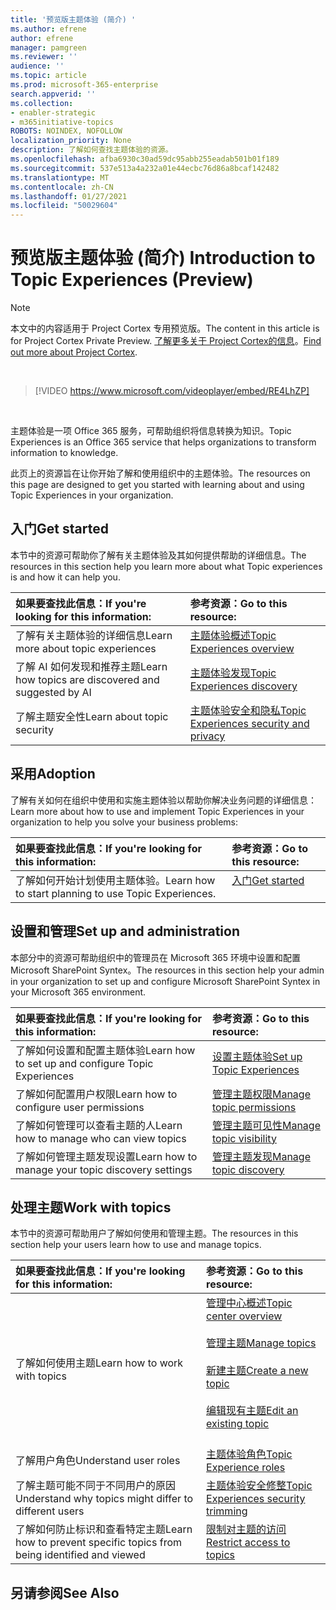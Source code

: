 ```yaml
---
title: '预览版主题体验 (简介) '
ms.author: efrene
author: efrene
manager: pamgreen
ms.reviewer: ''
audience: ''
ms.topic: article
ms.prod: microsoft-365-enterprise
search.appverid: ''
ms.collection:
- enabler-strategic
- m365initiative-topics
ROBOTS: NOINDEX, NOFOLLOW
localization_priority: None
description: 了解如何查找主题体验的资源。
ms.openlocfilehash: afba6930c30ad59dc95abb255eadab501b01f189
ms.sourcegitcommit: 537e513a4a232a01e44ecbc76d86a8bcaf142482
ms.translationtype: MT
ms.contentlocale: zh-CN
ms.lasthandoff: 01/27/2021
ms.locfileid: "50029604"
---
```

# <a name="introduction-to-topic-experiences-preview"></a><span data-ttu-id="8428b-103">预览版主题体验 (简介) </span><span class="sxs-lookup"><span data-stu-id="8428b-103">Introduction to Topic Experiences (Preview)</span></span>

> [!Note] 
> <span data-ttu-id="8428b-104">本文中的内容适用于 Project Cortex 专用预览版。</span><span class="sxs-lookup"><span data-stu-id="8428b-104">The content in this article is for Project Cortex Private Preview.</span></span> <span data-ttu-id="8428b-105">[了解更多关于 Project Cortex的信息](https://aka.ms/projectcortex)。</span><span class="sxs-lookup"><span data-stu-id="8428b-105">[Find out more about Project Cortex](https://aka.ms/projectcortex).</span></span>

</br>

> [!VIDEO https://www.microsoft.com/videoplayer/embed/RE4LhZP]  

</br>


<span data-ttu-id="8428b-106">主题体验是一项 Office 365 服务，可帮助组织将信息转换为知识。</span><span class="sxs-lookup"><span data-stu-id="8428b-106">Topic Experiences is an Office 365 service that helps organizations to transform information to knowledge.</span></span>

<span data-ttu-id="8428b-107">此页上的资源旨在让你开始了解和使用组织中的主题体验。</span><span class="sxs-lookup"><span data-stu-id="8428b-107">The resources on this page are designed to get you started with learning about and using Topic Experiences in your organization.</span></span>

## <a name="get-started"></a><span data-ttu-id="8428b-108">入门</span><span class="sxs-lookup"><span data-stu-id="8428b-108">Get started</span></span>

<span data-ttu-id="8428b-109">本节中的资源可帮助你了解有关主题体验及其如何提供帮助的详细信息。</span><span class="sxs-lookup"><span data-stu-id="8428b-109">The resources in this section help you learn more about what Topic experiences is and how it can help you.</span></span>

| <span data-ttu-id="8428b-110">如果要查找此信息：</span><span class="sxs-lookup"><span data-stu-id="8428b-110">If you're looking for this information:</span></span> | <span data-ttu-id="8428b-111">参考资源：</span><span class="sxs-lookup"><span data-stu-id="8428b-111">Go to this resource:</span></span> |
|:-----|:-----|
|<span data-ttu-id="8428b-112">了解有关主题体验的详细信息</span><span class="sxs-lookup"><span data-stu-id="8428b-112">Learn more about topic experiences</span></span>|[<span data-ttu-id="8428b-113">主题体验概述</span><span class="sxs-lookup"><span data-stu-id="8428b-113">Topic Experiences overview</span></span>](topic-experiences-overview.md)|
|<span data-ttu-id="8428b-114">了解 AI 如何发现和推荐主题</span><span class="sxs-lookup"><span data-stu-id="8428b-114">Learn how topics are discovered and suggested by AI</span></span>|[<span data-ttu-id="8428b-115">主题体验发现</span><span class="sxs-lookup"><span data-stu-id="8428b-115">Topic Experiences discovery</span></span>](topic-experiences-discovery.md)|
|<span data-ttu-id="8428b-116">了解主题安全性</span><span class="sxs-lookup"><span data-stu-id="8428b-116">Learn about topic security</span></span>|[<span data-ttu-id="8428b-117">主题体验安全和隐私</span><span class="sxs-lookup"><span data-stu-id="8428b-117">Topic Experiences security and privacy</span></span>](topic-experiences-security-privacy.md)|


## <a name="adoption"></a><span data-ttu-id="8428b-118">采用</span><span class="sxs-lookup"><span data-stu-id="8428b-118">Adoption</span></span>

<span data-ttu-id="8428b-119">了解有关如何在组织中使用和实施主题体验以帮助你解决业务问题的详细信息：</span><span class="sxs-lookup"><span data-stu-id="8428b-119">Learn more about how to use and implement Topic Experiences in your organization to help you solve your business problems:</span></span> 

| <span data-ttu-id="8428b-120">如果要查找此信息：</span><span class="sxs-lookup"><span data-stu-id="8428b-120">If you're looking for this information:</span></span> | <span data-ttu-id="8428b-121">参考资源：</span><span class="sxs-lookup"><span data-stu-id="8428b-121">Go to this resource:</span></span> |
|:-----|:-----|
|<span data-ttu-id="8428b-122">了解如何开始计划使用主题体验。</span><span class="sxs-lookup"><span data-stu-id="8428b-122">Learn how to start planning to use Topic Experiences.</span></span> |[<span data-ttu-id="8428b-123">入门</span><span class="sxs-lookup"><span data-stu-id="8428b-123">Get started</span></span>](topics-adoption-getstarted.md)<br><br>|  

## <a name="set-up-and-administration"></a><span data-ttu-id="8428b-124">设置和管理</span><span class="sxs-lookup"><span data-stu-id="8428b-124">Set up and administration</span></span>

<span data-ttu-id="8428b-125">本部分中的资源可帮助组织中的管理员在 Microsoft 365 环境中设置和配置Microsoft SharePoint Syntex。</span><span class="sxs-lookup"><span data-stu-id="8428b-125">The resources in this section help your admin in your organization to set up and configure Microsoft SharePoint Syntex in your Microsoft 365 environment.</span></span>

| <span data-ttu-id="8428b-126">如果要查找此信息：</span><span class="sxs-lookup"><span data-stu-id="8428b-126">If you're looking for this information:</span></span> | <span data-ttu-id="8428b-127">参考资源：</span><span class="sxs-lookup"><span data-stu-id="8428b-127">Go to this resource:</span></span> |
|:-----|:-----|
|<span data-ttu-id="8428b-128">了解如何设置和配置主题体验</span><span class="sxs-lookup"><span data-stu-id="8428b-128">Learn how to set up and configure Topic Experiences</span></span>|[<span data-ttu-id="8428b-129">设置主题体验</span><span class="sxs-lookup"><span data-stu-id="8428b-129">Set up Topic Experiences</span></span>](set-up-topic-experiences.md)|
|<span data-ttu-id="8428b-130">了解如何配置用户权限</span><span class="sxs-lookup"><span data-stu-id="8428b-130">Learn how to configure user permissions</span></span>|[<span data-ttu-id="8428b-131">管理主题权限</span><span class="sxs-lookup"><span data-stu-id="8428b-131">Manage topic permissions</span></span>](topic-experiences-user-permissions.md)|
|<span data-ttu-id="8428b-132">了解如何管理可以查看主题的人</span><span class="sxs-lookup"><span data-stu-id="8428b-132">Learn how to manage who can view topics</span></span>|[<span data-ttu-id="8428b-133">管理主题可见性</span><span class="sxs-lookup"><span data-stu-id="8428b-133">Manage topic visibility</span></span>](topic-experiences-knowledge-rules.md)|
|<span data-ttu-id="8428b-134">了解如何管理主题发现设置</span><span class="sxs-lookup"><span data-stu-id="8428b-134">Learn how to manage your topic discovery settings</span></span>|[<span data-ttu-id="8428b-135">管理主题发现</span><span class="sxs-lookup"><span data-stu-id="8428b-135">Manage topic discovery</span></span>](topic-experiences-discovery.md)|

## <a name="work-with-topics"></a><span data-ttu-id="8428b-136">处理主题</span><span class="sxs-lookup"><span data-stu-id="8428b-136">Work with topics</span></span>

<span data-ttu-id="8428b-137">本节中的资源可帮助用户了解如何使用和管理主题。</span><span class="sxs-lookup"><span data-stu-id="8428b-137">The resources in this section help your users learn how to use and manage topics.</span></span>

| <span data-ttu-id="8428b-138">如果要查找此信息：</span><span class="sxs-lookup"><span data-stu-id="8428b-138">If you're looking for this information:</span></span> | <span data-ttu-id="8428b-139">参考资源：</span><span class="sxs-lookup"><span data-stu-id="8428b-139">Go to this resource:</span></span> |
|:-----|:-----|
|<span data-ttu-id="8428b-140">了解如何使用主题</span><span class="sxs-lookup"><span data-stu-id="8428b-140">Learn how to work with topics</span></span>|[<span data-ttu-id="8428b-141">管理中心概述</span><span class="sxs-lookup"><span data-stu-id="8428b-141">Topic center overview</span></span>](topic-center-overview.md)<br><br>[<span data-ttu-id="8428b-142">管理主题</span><span class="sxs-lookup"><span data-stu-id="8428b-142">Manage topics</span></span>](manage-topics.md)<br><br>[<span data-ttu-id="8428b-143">新建主题</span><span class="sxs-lookup"><span data-stu-id="8428b-143">Create a new topic</span></span>](create-a-topic.md)<br><br>[<span data-ttu-id="8428b-144">编辑现有主题</span><span class="sxs-lookup"><span data-stu-id="8428b-144">Edit an existing topic</span></span>](edit-a-topic.md)<br><br>|
|<span data-ttu-id="8428b-145">了解用户角色</span><span class="sxs-lookup"><span data-stu-id="8428b-145">Understand user roles</span></span>|[<span data-ttu-id="8428b-146">主题体验角色</span><span class="sxs-lookup"><span data-stu-id="8428b-146">Topic Experience roles</span></span>](topic-experiences-roles.md)|
|<span data-ttu-id="8428b-147">了解主题可能不同于不同用户的原因</span><span class="sxs-lookup"><span data-stu-id="8428b-147">Understand why topics might differ to different users</span></span>|[<span data-ttu-id="8428b-148">主题体验安全修整</span><span class="sxs-lookup"><span data-stu-id="8428b-148">Topic Experiences security trimming</span></span>](topic-experiences-security-trimming.md)|
|<span data-ttu-id="8428b-149">了解如何防止标识和查看特定主题</span><span class="sxs-lookup"><span data-stu-id="8428b-149">Learn how to prevent specific topics from being identified and viewed</span></span>|[<span data-ttu-id="8428b-150">限制对主题的访问</span><span class="sxs-lookup"><span data-stu-id="8428b-150">Restrict access to topics</span></span>](restrict-access-to-topics.md)|



## <a name="see-also"></a><span data-ttu-id="8428b-151">另请参阅</span><span class="sxs-lookup"><span data-stu-id="8428b-151">See Also</span></span>
